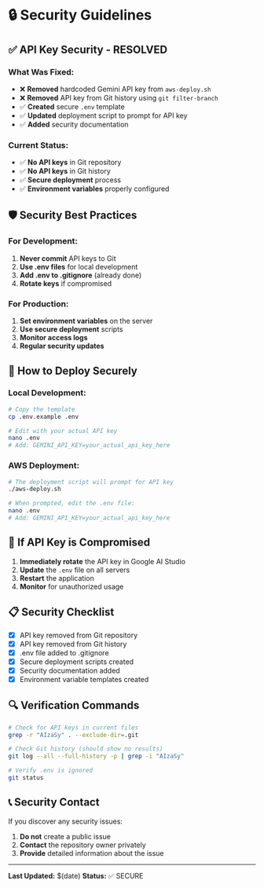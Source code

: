 # 🔒 Security Guidelines

## ✅ **API Key Security - RESOLVED**

### **What Was Fixed:**
- ❌ **Removed** hardcoded Gemini API key from `aws-deploy.sh`
- ❌ **Removed** API key from Git history using `git filter-branch`
- ✅ **Created** secure `.env` template
- ✅ **Updated** deployment script to prompt for API key
- ✅ **Added** security documentation

### **Current Status:**
- ✅ **No API keys** in Git repository
- ✅ **No API keys** in Git history
- ✅ **Secure deployment** process
- ✅ **Environment variables** properly configured

## 🛡️ **Security Best Practices**

### **For Development:**
1. **Never commit** API keys to Git
2. **Use .env files** for local development
3. **Add .env to .gitignore** (already done)
4. **Rotate keys** if compromised

### **For Production:**
1. **Set environment variables** on the server
2. **Use secure deployment** scripts
3. **Monitor access logs**
4. **Regular security updates**

## 🔧 **How to Deploy Securely**

### **Local Development:**
```bash
# Copy the template
cp .env.example .env

# Edit with your actual API key
nano .env
# Add: GEMINI_API_KEY=your_actual_api_key_here
```

### **AWS Deployment:**
```bash
# The deployment script will prompt for API key
./aws-deploy.sh

# When prompted, edit the .env file:
nano .env
# Add: GEMINI_API_KEY=your_actual_api_key_here
```

## 🚨 **If API Key is Compromised**

1. **Immediately rotate** the API key in Google AI Studio
2. **Update** the `.env` file on all servers
3. **Restart** the application
4. **Monitor** for unauthorized usage

## 📋 **Security Checklist**

- [x] API key removed from Git repository
- [x] API key removed from Git history
- [x] .env file added to .gitignore
- [x] Secure deployment scripts created
- [x] Security documentation added
- [x] Environment variable templates created

## 🔍 **Verification Commands**

```bash
# Check for API keys in current files
grep -r "AIzaSy" . --exclude-dir=.git

# Check Git history (should show no results)
git log --all --full-history -p | grep -i "AIzaSy"

# Verify .env is ignored
git status
```

## 📞 **Security Contact**

If you discover any security issues:
1. **Do not** create a public issue
2. **Contact** the repository owner privately
3. **Provide** detailed information about the issue

---

**Last Updated:** $(date)
**Status:** ✅ SECURE
